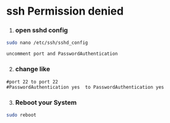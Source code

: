 # ssh Permission denied

1. ### open sshd config
```sh
sudo nano /etc/ssh/sshd_config
```
```
uncomment port and PasswordAuthentication
```
2. ### change like
```
#port 22 to port 22
#PasswordAuthentication yes  to PasswordAuthentication yes
```
3. ### Reboot your System
```sh
sudo reboot
```
